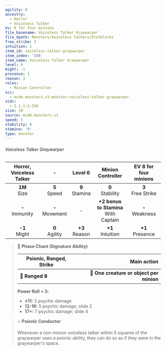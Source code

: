 ```yaml
---
agility: 0
ancestry:
  - Horror
  - Voiceless Talker
ev: 8 for four minions
file_basename: Voiceless Talker Graywarper
file_dpath: Monsters/Voiceless Talkers/Statblocks
free_strike: 3
intuition: 1
item_id: voiceless-talker-graywarper
item_index: '336'
item_name: Voiceless Talker Graywarper
level: 6
might: -1
presence: 1
reason: 3
roles:
  - Minion Controller
scc:
  - mcdm.monsters.v1:monster:voiceless-talker-graywarper
scdc:
  - 1.1.1:2:336
size: 1M
source: mcdm.monsters.v1
speed: 5
stability: 0
stamina: '9'
type: monster
---
```


###### Voiceless Talker Graywarper

| Horror, Voiceless Talker |          -          |      Level 6       |             Minion Controller             | EV 8 for four minions  |
| :----------------------: | :-----------------: | :----------------: | :---------------------------------------: | :--------------------: |
|     **1M**<br/> Size     |  **5**<br/> Speed   | **9**<br/> Stamina |           **0**<br/> Stability            | **3**<br/> Free Strike |
|   **-**<br/> Immunity    | **-**<br/> Movement |         -          | **+2 bonus to Stamina**<br/> With Captain |  **-**<br/> Weakness   |
|    **-1**<br/> Might     | **0**<br/> Agility  | **+3**<br/> Reason |           **+1**<br/> Intuition           |  **+1**<br/> Presence  |

<!-- -->
> 🏹 **Phase Chant (Signature Ability)**
>
> | **Psionic, Ranged, Strike** |                          **Main action** |
> | --------------------------- | ---------------------------------------: |
> | **📏 Ranged 8**             | **🎯 One creature or object per minion** |
>
> **Power Roll + 3:**
>
> - **≤11:** 3 psychic damage
> - **12-16:** 5 psychic damage; slide 2
> - **17+:** 7 psychic damage; slide 4

<!-- -->
> ⭐️ **Psionic Conductor**
>
> Whenever a non-minion voiceless talker within 5 squares of the graywarper uses a psionic ability, they can do so as if they were in the graywarper's space.
